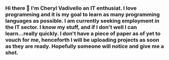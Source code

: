 ### Hi there 👋 I'm Cheryl Vadivello an IT enthusiat. I love programming and it is my goal to learn as many programming languages as possible. I am currently seeking employment in the IT sector. I know my stuff, and if I don't well I can learn...really quickly. I don't have a piece of paper as of yet to vouch for me, henceforth I will be uploading projects as soon as they are ready. Hopefully someone will notice and give me a shot.

<!--
**partaze/partaze** is a ✨ _special_ ✨ repository because its `README.md` (this file) appears on your GitHub profile.

Here are some ideas to get you started:

- 🔭 I’m currently working on ...
- 🌱 I’m currently learning ...
- 👯 I’m looking to collaborate on ...
- 🤔 I’m looking for help with ...
- 💬 Ask me about ...
- 📫 How to reach me: ...
- 😄 Pronouns: ...
- ⚡ Fun fact: ...
-->
